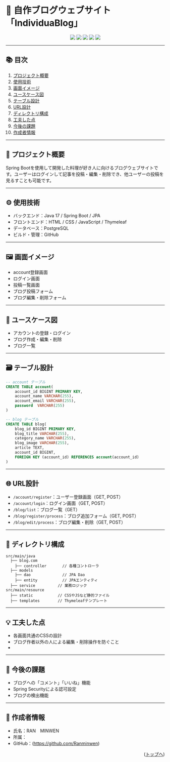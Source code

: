 
<div id="top"></div>

# 📘 自作ブログウェブサイト「IndividuaBlog」

<p align="center">
  <img src="https://img.shields.io/badge/-Java-007396.svg?logo=java&style=for-the-badge">
  <img src="https://img.shields.io/badge/-SpringBoot-6DB33F.svg?logo=springboot&style=for-the-badge&logoColor=white">
  <img src="https://img.shields.io/badge/-Thymeleaf-005F0F.svg?style=for-the-badge">
  <img src="https://img.shields.io/badge/-PostgreSQL-4479A1.svg?logo=mysql&style=for-the-badge&logoColor=white">
  <img src="https://img.shields.io/badge/-GitHub-181717.svg?logo=github&style=for-the-badge">
</p>

---


## 📚 目次

1. [プロジェクト概要](#プロジェクト概要)
2. [使用技術](#使用技術)
3. [画面イメージ](#画面イメージ)
4. [ユースケース図](#ユースケース図)
5. [テーブル設計](#テーブル設計)
6. [URL設計](#url設計)
7. [ディレクトリ構成](#ディレクトリ構成)
8. [工夫した点](#工夫した点)
9. [今後の課題](#今後の課題)
10. [作成者情報](#作成者情報)

---
## 🧩 プロジェクト概要

Spring Bootを使用して開発した料理が好き人に向けるブログウェブサイトです。ユーザーはログインして記事を投稿・編集・削除でき、他ユーザーの投稿を見るすことも可能です。

---
## ⚙️ 使用技術

- バックエンド：Java 17 / Spring Boot / JPA
- フロントエンド：HTML / CSS / JavaScript / Thymeleaf
- データベース：PostgreSQL
- ビルド・管理：GitHub

---
## 🖼 画面イメージ


- account登録画面
- ログイン画面
- 投稿一覧画面
- ブログ投稿フォーム
- ブログ編集・削除フォーム
---

## 🧭 ユースケース図

- アカウントの登録・ログイン
- ブログ作成・編集・削除
- ブログ一覧

---


## 🗃 テーブル設計

```sql
-- account テーブル
CREATE TABLE account(
    account_id BIGINT PRIMARY KEY,
    account_name VARCHAR(255),
    account_email VARCHAR(255),
    password  VARCHAR(255)
)

-- blog テーブル
CREATE TABLE blog(
    blog_id BIGINT PRIMARY KEY,
    blog_title VARCHAR(255),
    category_name VARCHAR(255),
    blog_image VARCHAR(255),
    article TEXT,
    account_id BIGINT,
    FOREIGN KEY (account_id) REFERENCES account(account_id)
)
```

---

## 🌐 URL設計

- `/account/register`：ユーザー登録画面（GET, POST）
- `/account/login`：ログイン画面（GET, POST）
- `/blog/list`：ブログ一覧（GET）
- `/blog/register/process`：ブログ追加フォーム（GET, POST）
- `/blog/edit/process`：ブログ編集・削除（GET, POST）

---

## 📂 ディレクトリ構成

```
src/main/java
  ├── blog.com
    ├── controller       // 各種コントローラ
  ├── models
    ├── dao              // JPA Dao
    ├── entity           // JPAエンティティ
  ├── service          // 業務ロジック
src/main/resource
  ├── static           // CSSやJSなど静的ファイル
  ├── templates        // Thymeleafテンプレート
```

---

## 💡 工夫した点

- 各画面共通のCSSの設計
- ブログ作者以外の人による編集・削除操作を防ぐこと
- 

---

## 🧪 今後の課題

- ブログへの「コメント」「いいね」機能
- Spring Securityによる認可設定
- ブログの検出機能

---

## 👤 作成者情報

- 氏名：RAN　MINWEN
- 所属：
- GitHub：(https://github.com/Ranminwen)

<p align="right">(<a href="#top">トップへ</a>)</p>
